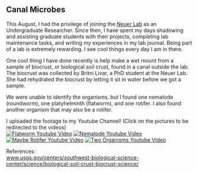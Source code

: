 ## Canal Microbes

This August, I had the privilege of joining the <a href="https://www.neuer.lab.asu.edu/">Neuer Lab</a> as an Undergraduate Researcher. Since then, I have spent my days shadowing and assisting graduate students with their projects, completing lab maintenance tasks, and writing my experiences in my lab journal. Being part of a lab is extremely rewarding. I see cool things every day I am in there. 

One cool thing I have done recently is help make a wet mount from a sample of biocrust, or biological soil crust, found in a canal outside the lab. The biocrust was collected by Britni Livar, a PhD student at the Neuer Lab. She had rehydrated the biocrust by letting it sit in water before we got a sample.

We were unable to identify the organisms, but I found one nematode (roundworm), one platyhelminth (flatworm), and one rotifer. I also found another organism that may also be a rotifer. 

I uploaded the footage to my Youtube Channel! (Click on the pictures to be redirected to the videos) <br>
[![Flatworm Youtube Video](https://i.ytimg.com/vi/ENLFjQ12RSE/mqdefault.jpg)](https://www.youtube.com/watch?v=ENLFjQ12RSE)
[![Nematode Youtube Video](https://i.ytimg.com/vi/UmtDnebrnVs/mqdefault.jpg)](https://www.youtube.com/watch?v=UmtDnebrnVs)
[![Maybe Rotifer Youtube Video](https://i.ytimg.com/vi/S3d4lbVtCfc/mqdefault.jpg)](https://www.youtube.com/watch?v=S3d4lbVtCfc)
[![Two Organisms Youtube Video](https://i.ytimg.com/vi/Yc2eIAexo2w/mqdefault.jpg)](https://www.youtube.com/watch?v=Yc2eIAexo2w)


References: <br>
<a href="https://www.usgs.gov/centers/southwest-biological-science-center/science/biological-soil-crust-biocrust-science/">www.usgs.gov/centers/southwest-biological-science-center/science/biological-soil-crust-biocrust-science/</a>
